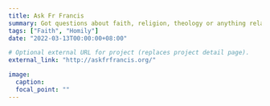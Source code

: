 ```yaml
---
title: Ask Fr Francis
summary: Got questions about faith, religion, theology or anything related to the Catholic Church? Fr. Francis from Hong Kong will answer them here.
tags: ["Faith", "Homily"]
date: "2022-03-13T00:00:00+08:00"

# Optional external URL for project (replaces project detail page).
external_link: "http://askfrfrancis.org/"

image:
  caption:
  focal_point: ""
---
```

